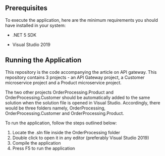 ## **Prerequisites**

To execute the application, here are the minimum requirements you should have installed in your system:

-   .NET 5 SDK

-   Visual Studio 2019

## Running the Application

This repository is the code accompanying the article on API gateway.  This repository contains 3 projects - an API Gateway project, a Customer microservice project and a Product microservice project.

The two other projects OrderProcessing.Product and OrderProcessing.Customer should be automatically added to the same solution when the solution file is opened in Visual Studio. Accordingly,  there would be three folders namely, OrderProcessing,  OrderProcessing.Customer and OrderProcessing.Product.

To run the application, follow the steps outlined below:

1. Locate the .sln file inside the OrderProcessing folder
2. Double click to open it in any editor (preferably Visual Studio 2019)
3. Compile the application
4. Press F5 to run the application
